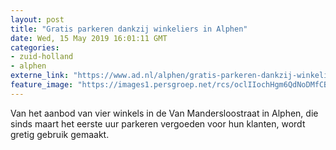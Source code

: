 ```yaml
---
layout: post
title: "Gratis parkeren dankzij winkeliers in Alphen"
date: Wed, 15 May 2019 16:01:11 GMT
categories: 
- zuid-holland 
- alphen 
externe_link: "https://www.ad.nl/alphen/gratis-parkeren-dankzij-winkeliers-in-alphen~ae05cbbb/"
feature_image: "https://images1.persgroep.net/rcs/oclIIochHgm6QdNoDMfCB9u79Z0/diocontent/143880674/_fitwidth/400/?appId=21791a8992982cd8da851550a453bd7f&quality=0.7"
---
```


Van het aanbod van vier winkels in de Van Mandersloostraat in Alphen, die sinds maart het eerste uur parkeren vergoeden voor hun klanten, wordt gretig gebruik gemaakt.

